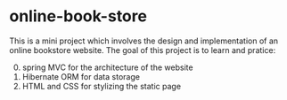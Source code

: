 # online-book-store
This is a mini project which involves the design and implementation of an online bookstore website. The goal of this project is to learn and pratice:

0. spring MVC for the architecture of the website
1. Hibernate ORM for data storage
2. HTML and CSS for stylizing the static page
